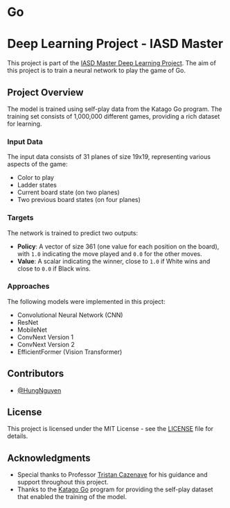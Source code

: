 # Go
# Deep Learning Project - IASD Master

This project is part of the [IASD Master Deep Learning Project](https://www.lamsade.dauphine.fr/~cazenave/DeepLearningProject.html). The aim of this project is to train a neural network to play the game of Go.

## Project Overview

The model is trained using self-play data from the Katago Go program. The training set consists of 1,000,000 different games, providing a rich dataset for learning.

### Input Data
The input data consists of 31 planes of size 19x19, representing various aspects of the game:
- Color to play
- Ladder states
- Current board state (on two planes)
- Two previous board states (on four planes)

### Targets
The network is trained to predict two outputs:
- **Policy**: A vector of size 361 (one value for each position on the board), with `1.0` indicating the move played and `0.0` for the other moves.
- **Value**: A scalar indicating the winner, close to `1.0` if White wins and close to `0.0` if Black wins.

### Approaches
The following models were implemented in this project:
- Convolutional Neural Network (CNN)
- ResNet
- MobileNet
- ConvNext Version 1
- ConvNext Version 2
- EfficientFormer (Vision Transformer)

## Contributors

- [@HungNguyen](https://github.com/HungNguyenPSL)

## License

This project is licensed under the MIT License - see the [LICENSE](LICENSE) file for details.

## Acknowledgments

- Special thanks to Professor [Tristan Cazenave](https://www.lamsade.dauphine.fr/~cazenave/index.php) for his guidance and support throughout this project.
- Thanks to the [Katago Go](https://katagotools.org/) program for providing the self-play dataset that enabled the training of the model.
